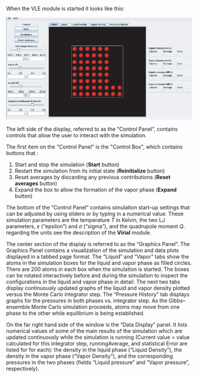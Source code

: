 

When the VLE module is started it looks like this:


![](<./VLE BL1.jpg>)


The left side of the display, referred to as the "Control Panel", contains controls that allow the user to interact with the simulation. 

The first item on the "Control Panel" is the "Control Box", which contains buttons that :

1. Start and stop the simulation (**Start** button) 
1. Restart the simulation from its initial state (**Reinitialize** button) 
1. Reset averages by discarding any previous contributions (**Reset averages** button)
1. Expand the box to allow the formation of the vapor phase (**Expand** button)

The bottom of the “Control Panel” contains simulation start–up settings that can be adjusted by using sliders
or by typing in a numerical value. These simulation parameters are the temperature *T* in Kelvin, the two
LJ parameters, $\varepsilon$ (“epsilon”) and $\sigma$ (“sigma”), and the quadrupole moment *Q*. regarding the units see the description of the **Virial** module.

The center section of the display is referred to as the “Graphics Panel”. The Graphics Panel contains a
visualization of the simulation and data plots displayed in a tabbed page format. The “Liquid” and “Vapor”
tabs show the atoms in the simulation boxes for the liquid and vapor phase as filled circles. There are
200 atoms in each box when the simulation is started. The boxes can be rotated interactively before and
during the simulation to inspect the configurations in the liquid and vapor phase in detail. The next two
tabs display continuously updated graphs of the liquid and vapor density plotted versus the Monte Carlo
integrator step. The “Pressure History” tab displays graphs for the pressures in both phases vs. integrator
step. As the Gibbs–ensemble Monte Carlo simulation proceeds, atoms may move from one phase to the
other while equilibrium is being established.

On the far right hand side of the window is the “Data Display” panel. It lists numerical values of some of
the main results of the simulation which are updated continuously while the simulation is running (Current
value = value calculated for this integrator step, runningAverage, and statistical Error are listed for for each):
the density in the liquid phase (“Liquid Density”), the density in the vapor phase (“Vapor Density”), and the
corresponding pressures in the two phases (fields “Liquid pressure” and “Vapor pressure”, respectively).